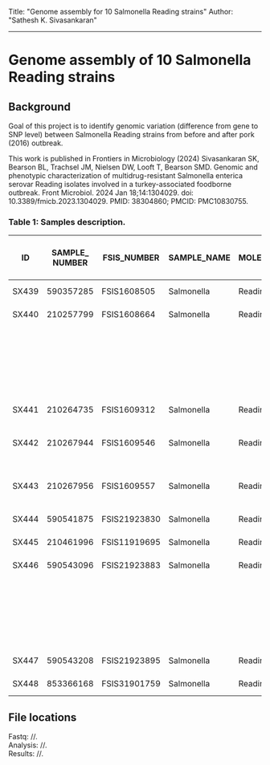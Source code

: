 Title:  "Genome assembly for 10 Salmonella Reading strains"
Author: "Sathesh K. Sivasankaran"

---
# Genome assembly of 10 Salmonella Reading strains

## Background
Goal of this project is to identify genomic variation (difference from gene to SNP level) between Salmonella Reading strains from before and after pork (2016) outbreak.

This work is published in Frontiers in Microbiology (2024)
Sivasankaran SK, Bearson BL, Trachsel JM, Nielsen DW, Looft T, Bearson SMD. 
Genomic and phenotypic characterization of multidrug-resistant Salmonella enterica serovar Reading isolates involved in a turkey-associated foodborne outbreak. 
Front Microbiol. 2024 Jan 18;14:1304029. doi: 10.3389/fmicb.2023.1304029. PMID: 38304860; PMCID: PMC10830755.
 
### Table 1: Samples description.
| ID          | SAMPLE_ NUMBER | FSIS_NUMBER  | SAMPLE_NAME | MOLEC_SEROTYPE | COLLECT_ON | PFGE Pattern | Included in Outbreak Cluster | SRA        | Biosample    | Isolation source            | State | AMR          |
|-------------|----------------|--------------|-------------|----------------|------------|--------------|------------------------------|------------|--------------|-----------------------------|-------|--------------|
| SX439       | 590357285      | FSIS1608505  | Salmonella  | Reading        | 10.28.2016 | JLGX01.0098  | No                           | SRR5043211 | SAMN06046043 | Comminuted Turkey           | NC    | aadA         |
| SX440       | 210257799      | FSIS1608664  | Salmonella  | Reading        | 11.2.2016  | JLGX01.0098  | No                           | SRR5045041 | SAMN06048867 | Comminuted Turkey           | MN    | "aadA        |
|             |                |              |             |                |            |              |                              |            |              |                             |       | aph(3)-Ib    |
|             |                |              |             |                |            |              |                              |            |              |                             |       | aph(6)-Id    |
|             |                |              |             |                |            |              |                              |            |              |                             |       | sul2         |
|             |                |              |             |                |            |              |                              |            |              |                             |       | tet(A)"      |
| SX441       | 210264735      | FSIS1609312  | Salmonella  | Reading        | 11.29.2016 | JLGX01.0098  | No                           | SRR5125747 | SAMN06174653 | Comminuted Turkey           | PA    | aadA         |
| SX442       | 210267944      | FSIS1609546  | Salmonella  | Reading        | 12.5.2016  | JLGX01.0098  | No                           | SRR5139868 | SAMN06198627 | Animal-Turkey-Young Turkey  | MO    | aadA         |
| SX443       | 210267956      | FSIS1609557  | Salmonella  | Reading        | 12.6.2016  | JLGX01.0098  | No                           | SRR5221896 | SAMN06286020 | Animal-Turkey-Young Turkey  | SD    | aadA         |
| SX444       | 590541875      | FSIS21923830 | Salmonella  | Reading        | 3.15.2019  | JLGX01.0098  | Yes                          | SRR8832242 | SAMN11301419 | Comminuted Turkey           | PA    | blaTEM-1     |
| SX445       | 210461996      | FSIS11919695 | Salmonella  | Reading        | 3.18.2019  | JLGX01.0098  | Yes                          | SRR8865139 | SAMN11357592 | Comminuted Turkey           | VA    |              |
| SX446       | 590543096      | FSIS21923883 | Salmonella  | Reading        | 3.19.2019  | JLGX01.0098  | Yes                          | SRR8841067 | SAMN11322242 | Comminuted Turkey           | VA    | "aph(3)-Ib   |
|             |                |              |             |                |            |              |                              |            |              |                             |       | aph(6)-Id    |
|             |                |              |             |                |            |              |                              |            |              |                             |       | blaTEM-1     |
|             |                |              |             |                |            |              |                              |            |              |                             |       | sul2         |
|             |                |              |             |                |            |              |                              |            |              |                             |       | tet(A)"      |
| SX447       | 590543208      | FSIS21923895 | Salmonella  | Reading        | 3.20.2019  | JLGX01.0098  | Yes                          | SRR8841130 | SAMN11322253 | Comminuted Turkey           | SD    | blaTEM-1     |
| SX448       | 853366168      | FSIS31901759 | Salmonella  | Reading        | 3.20.2019  | JLGX01.0098  | Yes                          | SRR8856823 | SAMN11347671 | Comminuted Turkey           | MN    |              |

## File locations
Fastq:     //.  
Analysis:  //.  
Results:   //.
